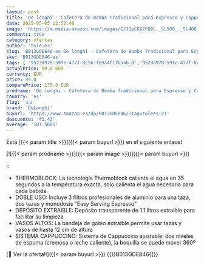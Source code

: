 ```yaml
---
layout: post
title: 'De longhi - Cafetera de Bomba Tradicional para Espresso y Cappuccino  para Café Molido y Monodosis  2 Tazas Simultáneamente  Depósito de Agua de 1.1l  1100 W  ECP 33.21  Negro y Plata'
date: 2025-05-05 12:52:40
image: 'https://m.media-amazon.com/images/I/31pCK92FQ9L._SL500_._SL400_.jpg'
comments: true
category: ofertas
author: 'tole.es'
slug: 'B013GDE846-es De longhi - Cafetera de Bomba Tradicional para Espresso y...'
sku: 'B013GDE846-es'
tags: [ '9523d978-59fe-477f-8c56-f69a4f1f65a6_0','9523d978-59fe-477f-8c56-f69a4f1f65a6_3101','9523d978-59fe-477f-8c56-f69a4f1f65a6_3301','9523d978-59fe-477f-8c56-f69a4f1f65a6_5701','9523d978-59fe-477f-8c56-f69a4f1f65a6_6801','Arborist Merchandising Root','CML-Kitchen','Cafeteras para espresso','Hogar y cocina','Kitchen All','Los favoritos de nuestros clientes Social: Hogar y cocina','Los favoritos de nuestros clientes Social: Hogar y cocina líneas duras','Major Appliances','Máquinas cafeteras','Máquinas de café espresso a vapor','Paid Social - CML Furniture','Self Service','Special Features Stores','Utensilios para café y té','cafetera','delonghi','🇪🇸', ]
actualPrice: 99.0 EUR
currency: EUR
price: 99.0
comparePrice: 175.0 EUR
prodname: 'De longhi - Cafetera de Bomba Tradicional para Espresso y Cappuccino  para Café Molido y Monodosis  2 Tazas Simultáneamente  Depósito de Agua de 1.1l  1100 W  ECP 33.21  Negro y Plata'
country: 'es'
flag: '🇪🇸'
brand: 'DeLonghi'
buyurl: 'https://www.amazon.es/dp/B013GDE846/?tag=tolees-21'
descuento: '43.43'
average: '101.5605'
---
```


Está [{{< param title >}}]({{< param buyurl >}}) en el siguiente enlace!

[![{{< param prodname >}}]({{< param image >}})]({{< param buyurl >}})

ℹ️:

- THERMOBLOCK: La tecnología Thermoblock calienta el agua en 35 segundos a la temperatura exacta, solo calienta el agua necesaria para cada bebida
- DOBLE USO: Incluye 3 filtros profesionales de aluminio para una taza, dos tazas y monodosis "Easy Serving Espresso"
- DEPÓSITO EXTRAIBLE: Depósito transparente de 1.1 litros extraíble para facilitar su limpieza
- VASOS ALTOS: La bandeja de goteo extraíble permite usar tazas y vasos de hasta 12 cm de altura
- SISTEMA CAPPUCCINO: Sistema de Cappuccino ajustable: dos niveles de espuma (cremosa o leche caliente), la boquilla se puede mover 360º

[🛒 Ver la oferta!!]({{< param buyurl >}})
{{<world>}}B013GDE846{{</world>}}
